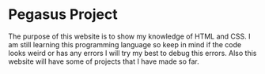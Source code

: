 # Pegasus Project

The purpose of this website is to show my knowledge of HTML and CSS. I am still learning this programming language so keep in mind if the code looks weird or has any errors I will try my best to debug this errors. Also this website will have some of projects that I have made so far. 
